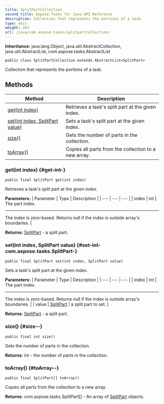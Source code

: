 ```yaml
---
title: SplitPartCollection
second_title: Aspose.Tasks for Java API Reference
description: Collection that represents the portions of a task.
type: docs
weight: 262
url: /java/com.aspose.tasks/splitpartcollection/
---
```


**Inheritance:**
java.lang.Object, java.util.AbstractCollection, java.util.AbstractList, com.aspose.tasks.AbstractList
```
public class SplitPartCollection extends AbstractList<SplitPart>
```

Collection that represents the portions of a task.
## Methods

| Method | Description |
| --- | --- |
| [get(int index)](#get-int-) | Retrieves a task's split part at the given index. |
| [set(int index, SplitPart value)](#set-int-com.aspose.tasks.SplitPart-) | Sets a task's split part at the given index. |
| [size()](#size--) | Gets the number of parts in the collection. |
| [toArray()](#toArray--) | Copies all parts from the collection to a new array. |
### get(int index) {#get-int-}
```
public final SplitPart get(int index)
```


Retrieves a task's split part at the given index.

**Parameters:**
| Parameter | Type | Description |
| --- | --- | --- |
| index | int | The part index.

--------------------

The index is zero-based. Returns null if the index is outside array's boundaries. |

**Returns:**
[SplitPart](../../com.aspose.tasks/splitpart) - a split part.
### set(int index, SplitPart value) {#set-int-com.aspose.tasks.SplitPart-}
```
public final SplitPart set(int index, SplitPart value)
```


Sets a task's split part at the given index.

**Parameters:**
| Parameter | Type | Description |
| --- | --- | --- |
| index | int | The part index.

--------------------

The index is zero-based. Returns null if the index is outside array's boundaries. |
| value | [SplitPart](../../com.aspose.tasks/splitpart) | a split part to set. |

**Returns:**
[SplitPart](../../com.aspose.tasks/splitpart) - a split part.
### size() {#size--}
```
public final int size()
```


Gets the number of parts in the collection.

**Returns:**
int - the number of parts in the collection.
### toArray() {#toArray--}
```
public final SplitPart[] toArray()
```


Copies all parts from the collection to a new array.

**Returns:**
com.aspose.tasks.SplitPart[] - An array of [SplitPart](../../com.aspose.tasks/splitpart) objects.
